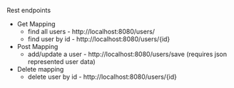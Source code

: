 Rest endpoints
* Get Mapping
  * find all users - http://localhost:8080/users/
  * find user by id - http://localhost:8080/users/{id}
* Post Mapping
  * add/update a user - http://localhost:8080/users/save (requires json represented user data)
* Delete mapping
  * delete user by id - http://localhost:8080/users/{id}

